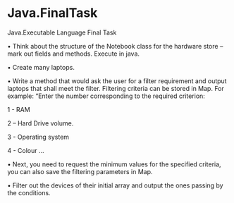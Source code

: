 # Java.FinalTask
Java.Executable Language 
Final Task
	
• Think about the structure of the Notebook class for the hardware store – mark out fields and methods. 
Execute in java.

• Create many laptops.

• Write a method that would ask the user for a filter requirement and output laptops that shall meet the filter. 
Filtering criteria can be stored in Map. For example: “Enter the number corresponding to the required criterion:

1 - RAM

2 – Hard Drive volume.

3 - Operating system

4 - Colour …

• Next, you need to request the minimum values for the specified criteria, you can also save the filtering parameters in Map.

• Filter out the devices of their initial array and output the ones passing by the conditions.

